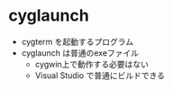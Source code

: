 ﻿# cyglaunch

- cygterm を起動するプログラム
- cyglaunch は普通のexeファイル
  - cygwin上で動作する必要はない
  - Visual Studio で普通にビルドできる
